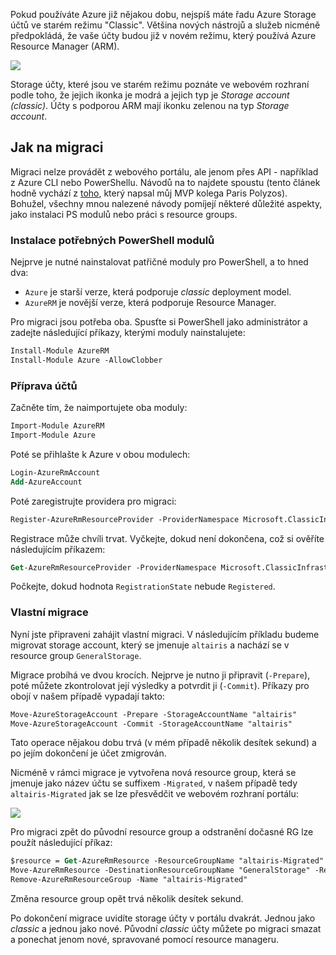 <!-- dcterms:title = Jak na migraci Azure Storage z Classic do ARM -->
<!-- dcterms:abstract = Pokud používáte Azure již nějakou dobu, nejspíš máte řadu Azure Storage účtů ve starém režimu "Classic". Většina nových nástrojů a služeb nicméně předpokládá, že vaše účty budou již v novém režimu, který používá Azure Resource Manager (ARM). Upgrade není úplně triviální, ale ani nemožný. -->
<!-- dcterms:creator = Michal Altair Valášek -->
<!-- dcterms:dateAccepted = 2018-07-27 -->
<!-- x4w:category = IT -->
<!-- x4w:pictureUrl = /perex-pictures/logo-azure.png -->
<!-- x4w:pictureWidth = 150 -->
<!-- x4w:pictureHeight = 150 -->

Pokud používáte Azure již nějakou dobu, nejspíš máte řadu Azure Storage účtů ve starém režimu "Classic". Většina nových nástrojů a služeb nicméně předpokládá, že vaše účty budou již v novém režimu, který používá Azure Resource Manager (ARM).

![](https://www.cdn.altairis.cz/Blog/2018/20180727-portal-1.png)

Storage účty, které jsou ve starém režimu poznáte ve webovém rozhraní podle toho, že jejich ikonka je modrá a jejich typ je _Storage account (classic)_. Účty s podporou ARM mají ikonku zelenou na typ _Storage account_.

## Jak na migraci

Migraci nelze provádět z webového portálu, ale jenom přes API - například z Azure CLI nebo PowerShellu. Návodů na to najdete spoustu (tento článek hodně vychází z [toho](https://ppolyzos.com/2016/08/07/migrate-azure-storage-account-from-classic-to-azure-resource-manager-arm/), který napsal můj MVP kolega Paris Polyzos). Bohužel, všechny mnou nalezené návody pomíjejí některé důležité aspekty, jako instalaci PS modulů nebo práci s resource groups.

### Instalace potřebných PowerShell modulů

Nejprve je nutné nainstalovat patřičné moduly pro PowerShell, a to hned dva:

* `Azure` je starší verze, která podporuje _classic_ deployment model.
* `AzureRM` je novější verze, která podporuje Resource Manager.

Pro migraci jsou potřeba oba. Spusťte si PowerShell jako administrátor a zadejte následující příkazy, kterými moduly nainstalujete:

```ps
Install-Module AzureRM
Install-Module Azure -AllowClobber
```

### Příprava účtů

Začněte tím, že naimportujete oba moduly:

```ps
Import-Module AzureRM
Import-Module Azure
```

Poté se přihlašte k Azure v obou modulech:

```ps
Login-AzureRmAccount
Add-AzureAccount
```
Poté zaregistrujte providera pro migraci:

```ps
Register-AzureRmResourceProvider -ProviderNamespace Microsoft.ClassicInfrastructureMigrate
```
Registrace může chvíli trvat. Vyčkejte, dokud není dokončena, což si ověříte následujícím příkazem:

```ps
Get-AzureRmResourceProvider -ProviderNamespace Microsoft.ClassicInfrastructureMigrate
```

Počkejte, dokud hodnota `RegistrationState` nebude `Registered`.

### Vlastní migrace

Nyní jste připraveni zahájit vlastní migraci. V následujícím příkladu budeme migrovat storage account, který se jmenuje `altairis` a nachází se v resource group `GeneralStorage`.

Migrace probíhá ve dvou krocích. Nejprve je nutno ji připravit (`-Prepare`), poté můžete zkontrolovat její výsledky a potvrdit ji (`-Commit`). Příkazy pro obojí v našem případě vypadají takto:

```ps
Move-AzureStorageAccount -Prepare -StorageAccountName "altairis"
Move-AzureStorageAccount -Commit -StorageAccountName "altairis"
```

Tato operace nějakou dobu trvá (v mém případě několik desítek sekund) a po jejím dokončení je účet zmigrován. 

Nicméně v rámci migrace je vytvořena nová resource group, která se jmenuje jako název účtu se suffixem `-Migrated`, v našem případě tedy `altairis-Migrated` jak se lze přesvědčit ve webovém rozhraní portálu:

![](https://www.cdn.altairis.cz/Blog/2018/20180727-portal-2.png)

Pro migraci zpět do původní resource group a odstranění dočasné RG lze použít následující příkaz:

```ps
$resource = Get-AzureRmResource -ResourceGroupName "altairis-Migrated" -ResourceName "altairis"
Move-AzureRmResource -DestinationResourceGroupName "GeneralStorage" -ResourceId $resource.ResourceId
Remove-AzureRmResourceGroup -Name "altairis-Migrated"
```

Změna resource group opět trvá několik desítek sekund. 

Po dokončení migrace uvidíte storage účty v portálu dvakrát. Jednou jako _classic_ a jednou jako nové. Původní _classic_ účty můžete po migraci smazat a ponechat jenom nové, spravované pomocí resource manageru.
